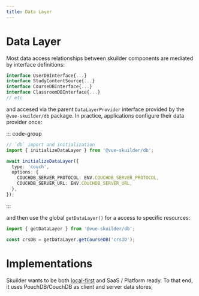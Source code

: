 ```yaml
---
title: Data Layer
---
```


# Data Layer

Most data access relationships between skuilder components are mediated by interface definitions:

```ts
interface UserDBInterface{...}
interface StudyContentSource{...}
interface CourseDBInterface{...}
interface ClassroomDBInterface{...}
// etc
```

and accesed via the parent `DataLayerProvider` interface provided by the `@vue-skuilder/db` package. In practice, applications configure their data provider once:

:::  code-group
```ts [someapp/src/main.ts]
// `db` import and initialization
import { initializeDataLayer } from '@vue-skuilder/db';

await initializeDataLayer({
  type: 'couch',
  options: {
    COUCHDB_SERVER_PROTOCOL: ENV.COUCHDB_SERVER_PROTOCOL,
    COUCHDB_SERVER_URL: ENV.COUCHDB_SERVER_URL,
  },
});
```
:::

and then use the global `getDataLayer()` for a access to specific resources:

```ts
import { getDataLayer } from '@vue-skuilder/db';

const crsDB = getDataLayer.getCourseDB('crsID');
````

# Implementations

Skuilder wants to be both [local-first](https://www.inkandswitch.com/essay/local-first/) and SaaS / Platform ready. To that end, it uses PouchDB/CouchDB as client and server data stores,

